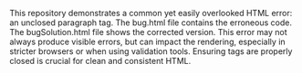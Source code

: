 This repository demonstrates a common yet easily overlooked HTML error: an unclosed paragraph tag.  The bug.html file contains the erroneous code. The bugSolution.html file shows the corrected version. This error may not always produce visible errors, but can impact the rendering, especially in stricter browsers or when using validation tools.  Ensuring tags are properly closed is crucial for clean and consistent HTML.